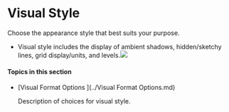 # Visual Style

Choose the appearance style that best suits your purpose.
  
* Visual style includes the display of ambient shadows, hidden/sketchy lines, grid display/units, and levels.![](Images/GUID-04E59A97-2913-4E31-8A52-EF7FE03CC67B-low.png)

  

#### Topics in this section

* [Visual Format Options ](../Visual Format Options.md)
    
    Description of choices for visual style.

